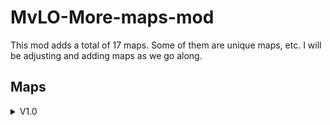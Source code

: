 # MvLO-More-maps-mod
This mod adds a total of 17 maps. Some of them are unique maps, etc.
I will be adjusting and adding maps as we go along.

## Maps
<details>
<summary>V1.0</summary>
1. Cave
2. Lava castle
3. Pipe tower
4. Night grassland
5. Mountain
6. Beach
7. Mushroom
8. Volcano mountain
9. Dark world
10. Sky castle
11. Bonus
12. Golden cave
13. Night Sky
14. Lava
15. Diamond Cave
16. Castle
17. Space
</details>
